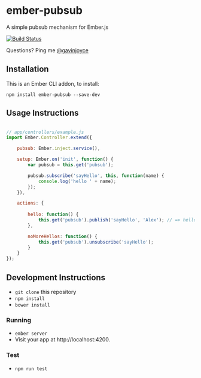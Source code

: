 # ember-pubsub

A simple pubsub mechanism for Ember.js

[![Build Status](https://travis-ci.org/GavinJoyce/ember-pubsub.svg?branch=master)](https://travis-ci.org/GavinJoyce/ember-pubsub)

Questions? Ping me [@gavinjoyce](https://twitter.com/gavinjoyce)

## Installation

This is an Ember CLI addon, to install:

`npm install ember-pubsub --save-dev`

## Usage Instructions

```javascript

// app/controllers/example.js
import Ember.Controller.extend({

	pubsub: Ember.inject.service(),

	setup: Ember.on('init', function() {
	    var pubsub = this.get('pubsub');

	    pubsub.subscribe('sayHello', this, function(name) {
  			console.log('hello ' + name);
		});
	}),

	actions: {
	    
	    hello: function() {
	        this.get('pubsub').publish('sayHello', 'Alex'); // => hello Alex
	    },

	    noMoreHellos: function() {
			this.get('pubsub').unsubscribe('sayHello');
	    }
	}
});


```

## Development Instructions

* `git clone` this repository
* `npm install`
* `bower install`

### Running

* `ember server`
* Visit your app at http://localhost:4200.

### Test
* `npm run test`
